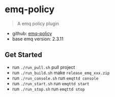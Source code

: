 # emq-policy
> A emq policy plugin

* github: [emq-policy](https://github.com/whoopschat/emq-policy)
* base emq version: 2.3.11

## Get Started
* run `./run_pull.sh` pull project
* run `./run_build.sh` make `release_emq_xxx.zip`
* run `./run_console.sh` run `emqttd console`
* run `./run_start.sh` run `emqttd start`
* run `./run_stop.sh` run `emqttd stop`
